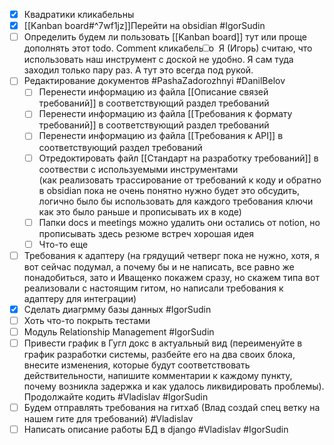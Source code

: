 - [x] Квадратики кликабельны
- [x] [[Kanban board#^7wf1jz]]Перейти на obsidian #IgorSudin
- [ ] Определить будем ли пользовать [[Kanban board]] тут или проще дополнять этот todo. <label class="ob-comment" title="" style=""> Comment кликабельно <input type="checkbox"> <span style=""> Я (Игорь) считаю, что использовать наш инструмент с доской не удобно. Я сам туда заходил только пару раз. А тут это всегда под рукой. </span></label> 
- [ ] Редактирование документов #PashaZadorozhnyi #DanilBelov
	- [ ] Перенести информацию из файла [[Описание связей требований]] в соответствующий раздел требований
	- [ ] Перенести информацию из файла [[Требования к формату требований]] в соответствующий раздел требований
	- [ ] Перенести информацию из файла [[Требования к API]] в соответствующий раздел требований
	- [ ] Отредоктировать файл [[Стандарт на разработку требований]] в соотвестви с используемыми инструментами<br>(как реализовать трассирование от требований к коду и обратно в obsidian пока не очень понятно нужно будет это обсудить, логично было бы использовать для каждого требования ключи как это было раньше и прописывать их в коде)
	- [ ] Папки docs и meetings можно удалить они остались от notion, но прописывать здесь резюме встреч хорошая идея
	- [ ] Что-то еще
- [ ] Требования к адаптеру (на грядущий четверг пока не нужно, хотя, я вот сейчас подумал, а почему бы и не написать, все равно же понадобиться, зато и Иващенко покажем сразу, но скажем типа вот реализовали с настоящим гитом, но написали требования к адаптеру для интеграции)
- [x] Сделать диагрмму базы данных #IgorSudin 
- [ ] Хоть что-то покрыть тестами
- [ ] Модуль Relationship Management  #IgorSudin 
- [ ] Привести график в Гугл докс в актуальный вид (переименуйте в график разработки системы, разбейте его на два своих блока, внесите изменения, которые будут соответствовать действительности, напишите комментарии к каждому пункту, почему возникла задержка и как удалось ликвидировать проблемы). Продолжайте кодить #Vladislav #IgorSudin 
- [ ] Будем отправлять требования на гитхаб (Влад создай спец ветку на нашем гите для требований) #Vladislav 
- [ ] Написать описание работы БД в django #Vladislav #IgorSudin 